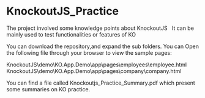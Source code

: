 # KnockoutJS_Practice
The project involved some knowledge points about KnockoutJS  
It can be mainly used to test functionalities or features of KO  

You can download the repository,and expand the sub folders. You can Open the following file through your browser to view the sample pages: 

KnockoutJS\demo\KO.App.Demo\app\pages\employees\employee.html
KnockoutJS\demo\KO.App.Demo\app\pages\company\company.html

You can find a file called Knockoutjs_Practice_Summary.pdf which present some summaries on KO practice.
